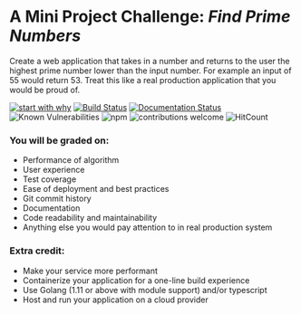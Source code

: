 # A Mini Project Challenge: *Find Prime Numbers*
Create a web application that takes in a number and returns to the user the highest prime number lower than the input number. For example an input of 55 would return 53. Treat this like a real production application that you would be proud of.

[![start with why](https://img.shields.io/badge/start%20with-why%3F-brightgreen.svg?style=flat)](https://github.com/dwyl/repo-badges)
[![Build Status](https://travis-ci.org/nambka/Prime.png?branch=master)](https://travis-ci.org/nambka/Prime)
[![Documentation Status](https://readthedocs.org/projects/prime-2020/badge/?version=latest)](https://prime-2020.readthedocs.io/en/latest/?badge=latest)
![Known Vulnerabilities](https://snyk.io/test/github/nambka/Prime/badge.svg)
![npm](https://img.shields.io/npm/v/npm)
![contributions welcome](https://img.shields.io/badge/contributions-welcome-brightgreen.svg)
![HitCount](http://hits.dwyl.com/nambka/nambka/Prime.svg)

### You will be graded on:
- Performance of algorithm
- User experience
- Test coverage
- Ease of deployment and best practices
- Git commit history
- Documentation
- Code readability and maintainability
- Anything else you would pay attention to in real production system


### Extra credit:
- Make your service more performant
- Containerize your application for a one-line build experience
- Use Golang (1.11 or above with module support) and/or typescript
- Host and run your application on a cloud provider